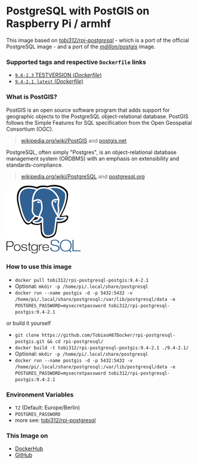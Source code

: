 # PostgreSQL with PostGIS on Raspberry Pi / armhf

This image based on [*tobi312/rpi-postgresql*](https://hub.docker.com/r/tobi312/rpi-postgresql/) - which is a port of the official PostgreSQL image - and a port of the [*mdillon/postgis*](https://hub.docker.com/r/mdillon/postgis/) image.

### Supported tags and respective `Dockerfile` links
-	[`9.6-2.3` TESTVERSION (*Dockerfile*)](https://github.com/TobiasH87Docker/rpi-postgresql-postgis/blob/master/9.6-2.3/Dockerfile)
-	[`9.4-2.1`, `latest` (*Dockerfile*)](https://github.com/TobiasH87Docker/rpi-postgresql-postgis/blob/master/9.4-2.1/Dockerfile)

### What is PostGIS?
PostGIS is an open source software program that adds support for geographic objects to the PostgreSQL object-relational database. PostGIS follows the Simple Features for SQL specification from the Open Geospatial Consortium (OGC).
> [wikipedia.org/wiki/PostGIS](https://en.wikipedia.org/wiki/PostGIS) and [postgis.net](http://postgis.net/)

PostgreSQL, often simply "Postgres", is an object-relational database management system (ORDBMS) with an emphasis on extensibility and standards-compliance.
> [wikipedia.org/wiki/PostgreSQL](https://en.wikipedia.org/wiki/PostgreSQL) and [postgresql.org](https://www.postgresql.org/)

![logo](https://raw.githubusercontent.com/docker-library/docs/master/postgres/logo.png)

### How to use this image
* ``` docker pull tobi312/rpi-postgresql-postgis:9.4-2.1 ```
* Optional: ``` mkdir -p /home/pi/.local/share/postgresql ```
* ``` docker run --name postgis -d -p 5432:5432 -v /home/pi/.local/share/postgresql:/var/lib/postgresql/data -e POSTGRES_PASSWORD=mysecretpassword tobi312/rpi-postgresql-postgis:9.4-2.1 ``` 

or build it yourself
* ``` git clone https://github.com/TobiasH87Docker/rpi-postgresql-postgis.git && cd rpi-postgresql/ ```
* ``` docker build -t tobi312/rpi-postgresql-postgis:9.4-2.1 ./9.4-2.1/ ``` 
* Optional: ``` mkdir -p /home/pi/.local/share/postgresql ```
* ``` docker run --name postgis -d -p 5432:5432 -v /home/pi/.local/share/postgresql:/var/lib/postgresql/data -e POSTGRES_PASSWORD=mysecretpassword tobi312/rpi-postgresql-postgis:9.4-2.1 ``` 

### Environment Variables
* `TZ` (Default: Europe/Berlin)
* `POSTGRES_PASSWORD`
* more see: [tobi312/rpi-postgresql](https://hub.docker.com/r/tobi312/rpi-postgresql/)

### This Image on
* [DockerHub](https://hub.docker.com/r/tobi312/rpi-postgresql-postgis/)
* [GitHub](https://github.com/TobiasH87Docker/rpi-postgresql-postgis)
